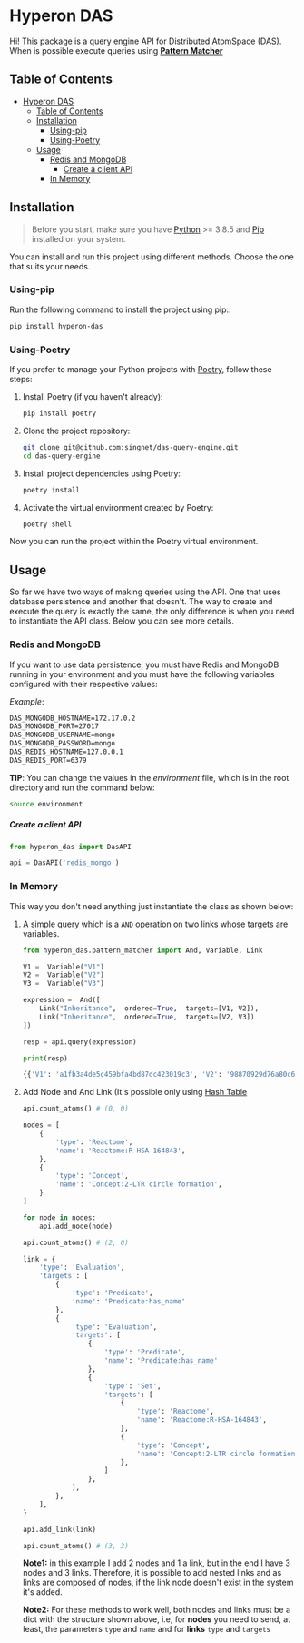 # Hyperon DAS

Hi! This package is a query engine API for Distributed AtomSpace (DAS). When is possible execute queries using **[Pattern Matcher](https://wiki.opencog.org/w/The_Pattern_Matcher)**

## Table of Contents
- [Hyperon DAS](#hyperon-das)
  - [Table of Contents](#table-of-contents)
  - [Installation](#installation)
    - [Using-pip](#using-pip)
    - [Using-Poetry](#using-poetry)
  - [Usage](#usage)
    - [Redis and MongoDB](#redis-and-mongodb)
        - [Create a client API](#create-a-client-api)
    - [In Memory](#in-memory)

## Installation

> Before you start, make sure you have [Python](https://www.python.org/) >= 3.8.5 and [Pip](https://pypi.org/project/pip/) installed on your system.

You can install and run this project using different methods. Choose the one that suits your needs.

### Using-pip

Run the following command to install the project using pip:: 

```bash
pip install hyperon-das
```

### Using-Poetry

If you prefer to manage your Python projects with [Poetry](https://python-poetry.org/), follow these steps:

1.    
    Install Poetry (if you haven't already):
    
    ```bash
    pip install poetry
    ``` 
    
2.  Clone the project repository:
    
    ```bash
    git clone git@github.com:singnet/das-query-engine.git
    cd das-query-engine
    ``` 
    
3.  Install project dependencies using Poetry:
    
    ```bash
    poetry install
    ``` 
    
4.  Activate the virtual environment created by Poetry:
    
    ```bash
    poetry shell
    ``` 

Now you can run the project within the Poetry virtual environment.

## Usage

So far we have two ways of making queries using the API. One that uses database persistence and another that doesn't. The way to create and execute the query is exactly the same, the only difference is when you need to instantiate the API class. Below you can see more details.

### Redis and MongoDB

If you want to use data persistence, you must have Redis and MongoDB running in your environment and you must have the following variables configured with their respective values:

*Example*:
```scheme
DAS_MONGODB_HOSTNAME=172.17.0.2
DAS_MONGODB_PORT=27017
DAS_MONGODB_USERNAME=mongo
DAS_MONGODB_PASSWORD=mongo
DAS_REDIS_HOSTNAME=127.0.0.1
DAS_REDIS_PORT=6379
```

**TIP**: You can change the values in the *environment* file, which is in the root directory and run the command below:

```bash
source environment
```

##### Create a client API

```python
from hyperon_das import DasAPI

api = DasAPI('redis_mongo')
```

### In Memory

This way you don't need anything just instantiate the class as shown below:


1. A simple query which is a `AND` operation on two links whose targets are variables.
	
    ```python
	from hyperon_das.pattern_matcher import And, Variable, Link

	V1 =  Variable("V1")
	V2 =  Variable("V2")
	V3 =  Variable("V3")

	expression =  And([
		Link("Inheritance",  ordered=True,  targets=[V1, V2]),
		Link("Inheritance",  ordered=True,  targets=[V2, V3])
	])

	resp = api.query(expression)
	
	print(resp)
	```

	```bash
	{{'V1': 'a1fb3a4de5c459bfa4bd87dc423019c3', 'V2': '98870929d76a80c618e70a0393055b31', 'V3': '81ec21b0f1b03e18c55e056a56179fef'}, {'V1': 'bd497eb24420dd50fed5f3d2e6cdd7c1', 'V2': '98870929d76a80c618e70a0393055b31', 'V3': '81ec21b0f1b03e18c55e056a56179fef'}, {'V1': 'e2d9b15ab3461228d75502e754137caa', 'V2': 'c90242e2dbece101813762cc2a83d726', 'V3': '81ec21b0f1b03e18c55e056a56179fef'}, {'V1': 'd1ec11ec366a1deb24a079dc39863c68', 'V2': 'c90242e2dbece101813762cc2a83d726', 'V3': '81ec21b0f1b03e18c55e056a56179fef'}, {'V1': 'fa77994f6835fad256902605a506c59c', 'V2': '98870929d76a80c618e70a0393055b31', 'V3': '81ec21b0f1b03e18c55e056a56179fef'}, {'V1': 'c77b519f8ab36dfea8e2a532a7603d9a', 'V2': 'd1ec11ec366a1deb24a079dc39863c68', 'V3': 'c90242e2dbece101813762cc2a83d726'}, {'V1': '305e7d502a0ce80b94374ff0d79a6464', 'V2': '98870929d76a80c618e70a0393055b31', 'V3': '81ec21b0f1b03e18c55e056a56179fef'}}
	```

2. Add Node and And Link (It's possible only using [Hash Table](#in-memory)
	
	```python
	api.count_atoms() # (0, 0)
	
	nodes = [
	    {
	        'type': 'Reactome',
	        'name': 'Reactome:R-HSA-164843',
	    },
	    {
	        'type': 'Concept',
	        'name': 'Concept:2-LTR circle formation',
	    }
    ]
    
    for node in nodes:
	    api.add_node(node)
	
	api.count_atoms() # (2, 0)
	
	link = {
        'type': 'Evaluation',
        'targets': [
            {
	            'type': 'Predicate',
	            'name': 'Predicate:has_name'
	        },
            {
                'type': 'Evaluation',
                'targets': [
                    {
	                    'type': 'Predicate',
	                    'name': 'Predicate:has_name'
	                },
                    {
                        'type': 'Set',
                        'targets': [
                            {
                                'type': 'Reactome',
                                'name': 'Reactome:R-HSA-164843',
                            },
                            {
                                'type': 'Concept',
                                'name': 'Concept:2-LTR circle formation',
                            },
                        ]
                    },
                ],
            },
        ],
    }
    
    api.add_link(link)
    
    api.count_atoms() # (3, 3)
	```

	**Note1:** in this example I add 2 nodes and 1 a link, but in the end I have 3 nodes and 3 links. Therefore, it is possible to add nested links and as links are composed of nodes, if the link node doesn't exist in the system it's added.

	**Note2:** For these methods to work well, both nodes and links must be a dict with the structure shown above, i.e, for **nodes** you need to send, at least, the parameters `type` and `name` and for **links** `type` and `targets`